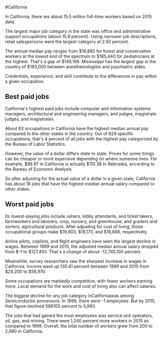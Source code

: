 

#California

In California, there are about 15.5 million full-time workers based on 2015 data.

The largest major job category in the state was office and administrative support occupations (about 15.9 percent). Using narrower job descriptions, retail salespersons were the largest category at 2.92 percent.
               
The annual median pay ranges from $18,880 for forest and conservation workers at the lowest end of the spectrum to  $185,440 for pediatricians at the highest. That's a gap of $148,188. Mississippi has the largest gap in the country of $193,000 between anesthesiologists and psychiatric aides.
          
Credentials, experience, and skill contribute to the differences in pay within a given occupation.

## Best paid jobs
California's highest paid jobs include <span class='occ_title_em'>computer and information systems managers, architectural and engineering managers</span>, and <span class='occ_title_em'>judges, magistrate judges, and magistrates</span>.
               
About 63 occupations in California have the highest median annual pay compared to the other states in the country. Out of 829 specific occupations, that's 4 percent of all jobs with the highest pay categorized by the Bureau of Labor Statistics.
               
However, the value of a dollar differs state to state. Prices for some things can be cheaper or more expensive depending on where someone lives. For example, $88.97 in California is actually $110.38 in Nebraska, according to the Bureau of Economic Analysis.
               
So after adjusting for the actual value of a dollar in a given state, California has about 18 jobs that have the highest median annual salary compared to other states.
               
## Worst paid jobs

Its lowest-paying jobs include <span class='occ_title_em'>ushers, lobby attendants, and ticket takers</span>, <span class='occ_title_em'>farmworkers and laborers, crop, nursery, and greenhouse</span>, and <span class='occ_title_em'>graders and sorters, agricultural products</span>. After adjusting for cost of living, those occupational groups make $19,903,  $19,173, and  $18,888, respectively.
               
<span class='occ_title_em'>Airline pilots, copilots, and flight engineers</span> have seen the largest decline in wages. Between 1999 and 2015, the adjusted median annual salary dropped from $-1 to $127,450. That's a change of about -12,745,100 percent.
               
Meanwhile, <span class='occ_title_em'>survey researchers</span> saw the sharpest increase in wages in California. Income went up 135.41 percent between 1999 and 2015 from $24,200 to $56,970.

Some occupations are markedly competitive, with fewer workers earning more. Local demand for the work and cost of living also can affect salaries.

            
The biggest decline for any job category inCaliforniawas among <span class='occ_title_em'>Semiconductor processors</span>. In 1999, there were -1 employees. But by 2015, that figure declined 586100 percent to 5,860. 
               
The jobs that had gained the most employees was service unit operators, oil, gas, and mining. There were 1,240 percent more workers in 2015 as compared to 1999. Overall, the total number of workers grew from 200 to 2,680 in California.
